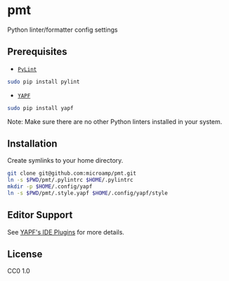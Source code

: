 pmt
===

Python linter/formatter config settings

Prerequisites
-------------

* [`PyLint`](https://www.logilab.org/project/pylint)
```bash
sudo pip install pylint
```
* [`YAPF`](https://github.com/google/yapf)
```bash
sudo pip install yapf
```

Note: Make sure there are no other Python linters installed in your system.

Installation
------------

Create symlinks to your home directory.

```bash
git clone git@github.com:microamp/pmt.git
ln -s $PWD/pmt/.pylintrc $HOME/.pylintrc
mkdir -p $HOME/.config/yapf
ln -s $PWD/pmt/.style.yapf $HOME/.config/yapf/style
```

Editor Support
--------------

See [YAPF's IDE Plugins](https://github.com/google/yapf/blob/master/plugins/README.rst) for more details.


License
-------

CC0 1.0
